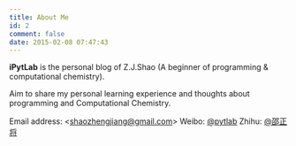 ```yaml
---
title: About Me
id: 2
comment: false
date: 2015-02-08 07:47:43
---
```


**iPytLab** is the personal blog of Z.J.Shao 
(A beginner of programming & computational chemistry).

Aim to share my personal learning experience and thoughts 
about programming and Computational Chemistry.

Email address: <[shaozhengjiang@gmail.com](mailto:shaozhengjiang@gmail.com)>
Weibo: [@pytlab](http://weibo.com/shaowugui)
Zhihu: [@邵正将](http://www.zhihu.com/people/shao-zheng-jiang)